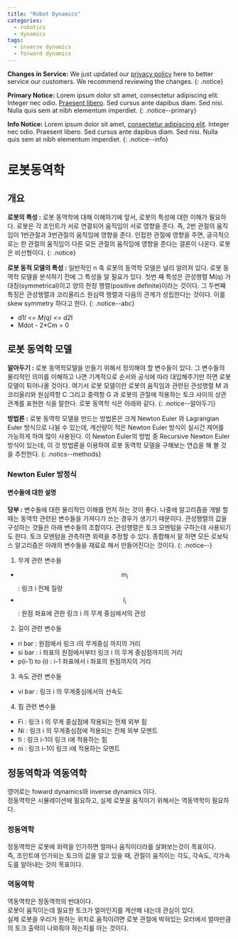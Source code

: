 ```yaml
---
title: "Robot Dynamics"
categories: 
  - robotics
  - dynamics
tags:
  - inverse dynamics
  - forward dynamics
---
```

**Changes in Service:** We just updated our [privacy policy](#) here to better service our customers. We recommend reviewing the changes.
{: .notice}

**Primary Notice:** Lorem ipsum dolor sit amet, consectetur adipiscing elit. Integer nec odio. [Praesent libero](#). Sed cursus ante dapibus diam. Sed nisi. Nulla quis sem at nibh elementum imperdiet.
{: .notice--primary}

**Info Notice:** Lorem ipsum dolor sit amet, [consectetur adipiscing elit](#). Integer nec odio. Praesent libero. Sed cursus ante dapibus diam. Sed nisi. Nulla quis sem at nibh elementum imperdiet.
{: .notice--info}  

# 로봇동역학

## 개요
**로봇의 특성 :** 로봇 동역학에 대해 이해하기에 앞서, 로봇의 특성에 대한 이해가 필요하다. 로봇은 각 조인트가 서로 연결되어 움직임이 서로 영향을 준다. 즉, 2번 관절의 움직임이 1번관절과 3번관절의 움직임에 영향을 준다. 인접한 관절에 영향을 주면, 궁극적으로는 한 관절의 움직임이 다른 모든 관절의 움직임에 영향을 준다는 결론이 나온다. 로봇은 비선형이다.
{: .notice}

**로봇 동적 모델의 특성 :** 일반적인 n 축 로봇의 동역학 모델은 널리 알려져 있다. 로봇 동역학 모델을 분석하기 전에 그 특성을 알 필요가 있다. 첫번 째 특성은 관성행렬 M(q) 가 대칭(symmetrical)이고 양의 한정 행렬(positive definite)이라는 것이다. 그 두번째 특징은 관성행렬과 코리올리스 원심력 행렬과 다음의 관계가 성립한다는 것이다. 이를 skew symmetry 하다고 한다.
{: .notice--abc}  
- d1*I <= M(q) <= d2*I
- Mdot - 2*Cm = 0



## 로봇 동역학 모델
**알아두기 :** 로봇 동역학모델을 만들기 위해서 정의해야 할 변수들이 있다. 그 변수들의 물리적인 의미를 이해하고 나면 기계적으로 순서와 공식에 따라 대입해주기만 하면 로봇 모델이 튀어나올 것이다. 여기서 로봇 모델이란 로봇의 움직임과 관련된 관성행렬 M 과 코리올리와 원심력항 C 그리고 중력항 G 과 로봇의 관절에 작용하는 토크 사이의 상관관계를 표현한 식을 말한다. 로봇 동역학 식은 아래와 같다.
{: .notice--알아두기}

**방법론 :** 로봇 동역학 모델을 만드는 방법론은 크게 Newton Euler 와 Lagrangian Euler 방식으로 나뉠 수 있는데, 계산량이 적은 Newton Euler 방식이 실시간 제어를 가능하게 하여 많이 사용된다. 이 Newton Euler의 방법 중 Recursive Newton Euler 방식이 있는데, 이 것 방법론을 이용하여 로봇 동역학 모델을 구해보는 연습을 해 볼 것을 추천한다.
{: .notics--methods}

### Newton Euler 방정식
#### 변수들에 대한 설명
**당부 :** 변수들에 대한 물리적인 이해를 먼저 하는 것이 좋다. 나중에 알고리즘을 개발 할 때는 동역학 관련된 변수들을 가져다가 쓰는 경우가 생기기 때문이다. 관성행렬의 값을 구성하는 것들은 아래 변수들의 조합이다. 관성행렬은 토크 모멘텀을 구하는데 사용되기도 한다. 토크 모멘텀을 관측하면 외력을 추정할 수 있다. 종합해서 말 하면 모든 로보틱스 알고리즘은 아래의 변수들을 재료로 해서 만들어진다는 것이다.
{: .notice--}

1. 무게 관련 변수들
  - $$m_i$$ : 링크 i 전체 질량
  - $$ I_i $$ : 원점 좌표에 관한 링크 i 의 무게 중심에서의 관성
2. 길이 관련 변수들
  - ri bar : 원점에서 링크 i의 무게중심 까지의 거리
  - si bar : i 좌표의 원점에서부터 링크 i 의 무게 중심점까지의 거리
  - p(i-1) to (i) : i-1 좌표에서 i 좌표의 원점까지의 거리
3. 속도 관련 변수들
  - vi bar : 링크 i 의 무게중심에서의 선속도
4. 힘 관련 변수들
  - Fi : 링크 i 의 무게 중심점에 작용되는 전체 외부 힘
  - Ni : 링크 i 의 무게중심점에 적용되는 전체 외부 모멘트
  - fi : 링크 i-1이 링크 i에 적용하는 힘
  - ni : 링크 i-1이 링크 i에 적용하는 모멘트  
  

## 정동역학과 역동역학
영어로는 foward dynamics와 inverse dynamics 이다.  
정동역학은 시뮬레이션에 필요하고, 실제 로봇을 움직이기 위해서는 역동역학이 필요하다.

### 정동역학
정동역학은 로봇에 외력을 인가하면 얼마나 움직이더라를 살펴보는것이 목표이다.  
즉, 조인트에 인가되는 토크의 값을 알고 있을 때, 관절이 움직이는 각도, 각속도, 각가속도를 알아내는 것이 목표이다.

### 역동역학
역동역학은 정동역학의 반대이다.  
로봇이 움직이는데 필요한 토크가 얼마인지를 계산해 내는데 관심이 있다.  
실제 로봇을 우리가 원하는 위치로 움직이려면 로봇 관절에 박혀있는 모터에서 얼마만큼의 토크 출력이 나와줘야 하는지를 아는 것이다.
